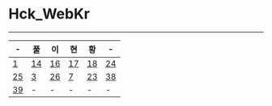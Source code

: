 # Hck_WebKr

---

|-|풀|이|현|황|-|
|---|---|---|---|---|---|
|[1](1.md)|[14](14.md)|[16](16.md)|[17](17.md)|[18](18.md)|[24](24.md)|
|[25](25.md)|[3](3.md)|[26](26.md)|[7](7.md)|[23](23.md)|[38](38.md)|
|[39](39.md)|-|-|-|-|-|